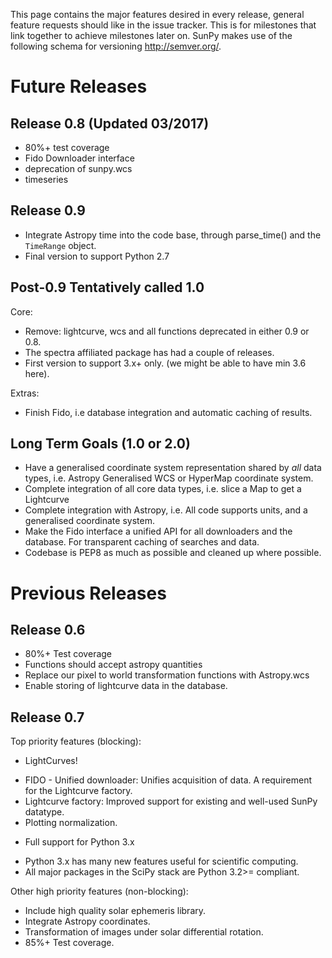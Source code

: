 This page contains the major features desired in every release, general feature requests should like in the issue tracker. This is for milestones that link together to achieve milestones later on. SunPy makes use of the following schema for versioning http://semver.org/.

# Future Releases

## Release 0.8 (Updated 03/2017)
* 80%+ test coverage
* Fido Downloader interface
* deprecation of sunpy.wcs
* timeseries

## Release 0.9

* Integrate Astropy time into the code base, through parse_time() and the `TimeRange` object.
* Final version to support Python 2.7

## Post-0.9 Tentatively called 1.0

Core:
* Remove: lightcurve, wcs and all functions deprecated in either 0.9 or 0.8.
* The spectra affiliated package has had a couple of releases.
* First version to support 3.x+ only. (we might be able to have min 3.6 here).

Extras:
* Finish Fido, i.e database integration and automatic caching of results.


## Long Term Goals (1.0 or 2.0)
* Have a generalised coordinate system representation shared by *all* data types, i.e. Astropy Generalised WCS or HyperMap coordinate system.
* Complete integration of all core data types, i.e. slice a Map to get a Lightcurve
* Complete integration with Astropy, i.e. All code supports units, and a generalised coordinate system.
* Make the Fido interface a unified API for all downloaders and the database. For transparent caching of searches and data.
* Codebase is PEP8 as much as possible and cleaned up where possible.

# Previous Releases

## Release 0.6
* 80%+ Test coverage
* Functions should accept astropy quantities
* Replace our pixel to world transformation functions with Astropy.wcs
* Enable storing of lightcurve data in the database.

## Release 0.7

Top priority features (blocking):
* LightCurves!
 - FIDO - Unified downloader: Unifies acquisition of data. A requirement for the Lightcurve factory.
 - Lightcurve factory: Improved support for existing and well-used SunPy datatype.
 - Plotting normalization.
* Full support for Python 3.x
 - Python 3.x has many new features useful for scientific computing.
 - All major packages in the SciPy stack are Python 3.2>= compliant.

Other high priority features (non-blocking):
* Include high quality solar ephemeris library.
* Integrate Astropy coordinates.
* Transformation of images under solar differential rotation.
* 85%+ Test coverage.
